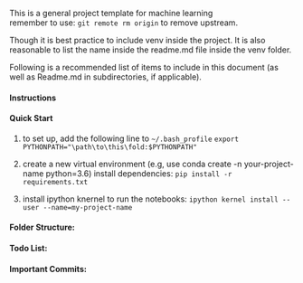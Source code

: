 This is a general project template for machine learning  
remember to use: `git remote rm origin` to remove upstream.

Though it is best practice to include venv inside the project. It is also 
reasonable to list the name inside the readme.md file inside the venv folder.

Following is a recommended list of items to include in this document 
(as well as Readme.md in subdirectories, if applicable).

#### Instructions
#### Quick Start

1. to set up, add the following line to `~/.bash_profile`
`export PYTHONPATH="\path\to\this\fold:$PYTHONPATH"`

2. create a new virtual environment (e.g, use conda create -n your-project-name python=3.6)
install dependencies: `pip install -r requirements.txt`

3. install ipython knernel to run the notebooks: `ipython kernel install --user --name=my-project-name`
#### Folder Structure:
#### Todo List:
#### Important Commits:
